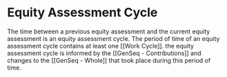 # Equity Assessment Cycle
The time between a previous equity assessment and the current equity assessment is an equity assessment cycle. The period of time of an equity assessment cycle contains at least one [[Work Cycle]]. the equity assessment cycle is informed by the [[GenSeq - Contributions]] and changes to the [[GenSeq - Whole]] that took place during this period of time.